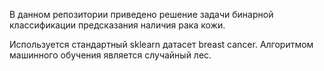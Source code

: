 В данном репозитории приведено решение задачи бинарной классификации
предсказания наличия рака кожи.

Используется стандартный sklearn датасет breast cancer. Алгоритмом машинного
обучения является случайный лес.
